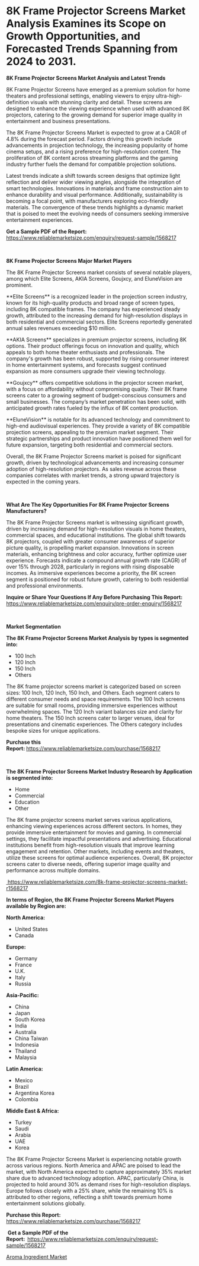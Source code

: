 <p><h1>8K Frame Projector Screens Market Analysis Examines its Scope on Growth Opportunities, and Forecasted Trends Spanning from 2024 to 2031.</h1></p><p><strong>8K Frame Projector Screens Market Analysis and Latest Trends</strong></p>
<p><p>8K Frame Projector Screens have emerged as a premium solution for home theaters and professional settings, enabling viewers to enjoy ultra-high-definition visuals with stunning clarity and detail. These screens are designed to enhance the viewing experience when used with advanced 8K projectors, catering to the growing demand for superior image quality in entertainment and business presentations.</p><p>The 8K Frame Projector Screens Market is expected to grow at a CAGR of 4.8% during the forecast period. Factors driving this growth include advancements in projection technology, the increasing popularity of home cinema setups, and a rising preference for high-resolution content. The proliferation of 8K content across streaming platforms and the gaming industry further fuels the demand for compatible projection solutions.</p><p>Latest trends indicate a shift towards screen designs that optimize light reflection and deliver wider viewing angles, alongside the integration of smart technologies. Innovations in materials and frame construction aim to enhance durability and visual performance. Additionally, sustainability is becoming a focal point, with manufacturers exploring eco-friendly materials. The convergence of these trends highlights a dynamic market that is poised to meet the evolving needs of consumers seeking immersive entertainment experiences.</p></p>
<p><strong>Get a Sample PDF of the Report:&nbsp;</strong> <a href="https://www.reliablemarketsize.com/enquiry/request-sample/1568217?utm_campaign=1836&utm_medium=2&utm_source=Github&utm_content=ia&utm_term=28122024&utm_id=8k-frame-projector-screens">https://www.reliablemarketsize.com/enquiry/request-sample/1568217</a></p>
<p>&nbsp;</p>
<p><strong>8K Frame Projector Screens Major Market Players</strong></p>
<p><p>The 8K Frame Projector Screens market consists of several notable players, among which Elite Screens, AKIA Screens, Goujxcy, and EluneVision are prominent. </p><p>**Elite Screens** is a recognized leader in the projection screen industry, known for its high-quality products and broad range of screen types, including 8K compatible frames. The company has experienced steady growth, attributed to the increasing demand for high-resolution displays in both residential and commercial sectors. Elite Screens reportedly generated annual sales revenues exceeding $10 million.</p><p>**AKIA Screens** specializes in premium projector screens, including 8K options. Their product offerings focus on innovation and quality, which appeals to both home theater enthusiasts and professionals. The company's growth has been robust, supported by rising consumer interest in home entertainment systems, and forecasts suggest continued expansion as more consumers upgrade their viewing technology.</p><p>**Goujxcy** offers competitive solutions in the projector screen market, with a focus on affordability without compromising quality. Their 8K frame screens cater to a growing segment of budget-conscious consumers and small businesses. The company’s market penetration has been solid, with anticipated growth rates fueled by the influx of 8K content production.</p><p>**EluneVision** is notable for its advanced technology and commitment to high-end audiovisual experiences. They provide a variety of 8K compatible projection screens, appealing to the premium market segment. Their strategic partnerships and product innovation have positioned them well for future expansion, targeting both residential and commercial sectors.</p><p>Overall, the 8K Frame Projector Screens market is poised for significant growth, driven by technological advancements and increasing consumer adoption of high-resolution projectors. As sales revenue across these companies correlates with market trends, a strong upward trajectory is expected in the coming years.</p></p>
<p>&nbsp;</p>
<p><strong>What Are The Key Opportunities For 8K Frame Projector Screens Manufacturers?</strong></p>
<p><p>The 8K Frame Projector Screens market is witnessing significant growth, driven by increasing demand for high-resolution visuals in home theaters, commercial spaces, and educational institutions. The global shift towards 8K projectors, coupled with greater consumer awareness of superior picture quality, is propelling market expansion. Innovations in screen materials, enhancing brightness and color accuracy, further optimize user experience. Forecasts indicate a compound annual growth rate (CAGR) of over 15% through 2028, particularly in regions with rising disposable incomes. As immersive experiences become a priority, the 8K screen segment is positioned for robust future growth, catering to both residential and professional environments.</p></p>
<p><strong>Inquire or Share Your Questions If Any Before Purchasing This Report:</strong> <a href="https://www.reliablemarketsize.com/enquiry/pre-order-enquiry/1568217?utm_campaign=1836&utm_medium=2&utm_source=Github&utm_content=ia&utm_term=28122024&utm_id=8k-frame-projector-screens">https://www.reliablemarketsize.com/enquiry/pre-order-enquiry/1568217</a></p>
<p>&nbsp;</p>
<p><strong>Market Segmentation</strong></p>
<p><strong>The 8K Frame Projector Screens Market Analysis by types is segmented into:</strong></p>
<p><ul><li>100 Inch</li><li>120 Inch</li><li>150 Inch</li><li>Others</li></ul></p>
<p><p>The 8K frame projector screens market is categorized based on screen sizes: 100 Inch, 120 Inch, 150 Inch, and Others. Each segment caters to different consumer needs and space requirements. The 100 Inch screens are suitable for small rooms, providing immersive experiences without overwhelming spaces. The 120 Inch variant balances size and clarity for home theaters. The 150 Inch screens cater to larger venues, ideal for presentations and cinematic experiences. The Others category includes bespoke sizes for unique applications.</p></p>
<p><strong>Purchase this Report:&nbsp;</strong><a href="https://www.reliablemarketsize.com/purchase/1568217?utm_campaign=1836&utm_medium=2&utm_source=Github&utm_content=ia&utm_term=28122024&utm_id=8k-frame-projector-screens">https://www.reliablemarketsize.com/purchase/1568217</a></p>
<p>&nbsp;</p>
<p><strong>The 8K Frame Projector Screens Market Industry Research by Application is segmented into:</strong></p>
<p><ul><li>Home</li><li>Commercial</li><li>Education</li><li>Other</li></ul></p>
<p><p>The 8K frame projector screens market serves various applications, enhancing viewing experiences across different sectors. In homes, they provide immersive entertainment for movies and gaming. In commercial settings, they facilitate impactful presentations and advertising. Educational institutions benefit from high-resolution visuals that improve learning engagement and retention. Other markets, including events and theaters, utilize these screens for optimal audience experiences. Overall, 8K projector screens cater to diverse needs, offering superior image quality and performance across multiple domains.</p></p>
<p><a href="https://www.reliablemarketsize.com/8k-frame-projector-screens-market-r1568217?utm_campaign=1836&utm_medium=2&utm_source=Github&utm_content=ia&utm_term=28122024&utm_id=8k-frame-projector-screens">&nbsp;https://www.reliablemarketsize.com/8k-frame-projector-screens-market-r1568217</a></p>
<p><strong>In terms of Region, the 8K Frame Projector Screens Market Players available by Region are:</strong></p>
<p>
    <p> <strong> North America: </strong>
        <ul>
            <li>United States</li>
            <li>Canada</li>
        </ul>
        </p> 
    <p> <strong> Europe: </strong>
        <ul>
            <li>Germany</li>
            <li>France</li>
            <li>U.K.</li>
            <li>Italy</li>
            <li>Russia</li>
        </ul>
        </p> 
    <p> <strong> Asia-Pacific: </strong>
        <ul>
            <li>China</li>
            <li>Japan</li>
            <li>South Korea</li>
            <li>India</li>
            <li>Australia</li>
            <li>China Taiwan</li>
            <li>Indonesia</li>
            <li>Thailand</li>
            <li>Malaysia</li>
        </ul>
        </p> 
    <p> <strong> Latin America: </strong>
        <ul>
            <li>Mexico</li>
            <li>Brazil</li>
            <li>Argentina Korea</li>
            <li>Colombia</li>
        </ul>
        </p> 
    <p> <strong> Middle East & Africa: </strong>
        <ul>
            <li>Turkey</li>
            <li>Saudi</li>
            <li>Arabia</li>
            <li>UAE</li>
            <li>Korea</li>
        </ul>
    </p>
    </p>
<p><p>The 8K Frame Projector Screens Market is experiencing notable growth across various regions. North America and APAC are poised to lead the market, with North America expected to capture approximately 35% market share due to advanced technology adoption. APAC, particularly China, is projected to hold around 30% as demand rises for high-resolution displays. Europe follows closely with a 25% share, while the remaining 10% is attributed to other regions, reflecting a shift towards premium home entertainment solutions globally.</p></p>
<p><strong>Purchase this Report: </strong><a href="https://www.reliablemarketsize.com/purchase/1568217?utm_campaign=1836&utm_medium=2&utm_source=Github&utm_content=ia&utm_term=28122024&utm_id=8k-frame-projector-screens">https://www.reliablemarketsize.com/purchase/1568217</a></p>
<p>&nbsp;<strong>Get a Sample PDF of the Report:&nbsp;&nbsp;</strong><a href="https://www.reliablemarketsize.com/enquiry/request-sample/1568217?utm_campaign=1836&utm_medium=2&utm_source=Github&utm_content=ia&utm_term=28122024&utm_id=8k-frame-projector-screens">https://www.reliablemarketsize.com/enquiry/request-sample/1568217</a></p>
<p><strong></strong></p>
<p><p><a href="https://github.com/mabutironaldo/Market-Research-Report-List-6/blob/main/aroma-ingredient-market.md?utm_campaign=1836&utm_medium=2&utm_source=Github&utm_content=ia&utm_term=28122024&utm_id=8k-frame-projector-screens">Aroma Ingredient Market</a></p></p>
